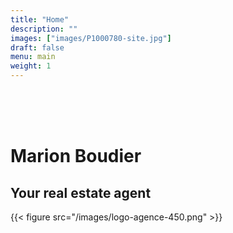 ```yaml
---
title: "Home"
description: ""
images: ["images/P1000780-site.jpg"]
draft: false
menu: main
weight: 1
---
```


<br/>
<br/>
<br/>

# Marion Boudier
## Your real estate agent
{{< figure src="/images/logo-agence-450.png" >}}
